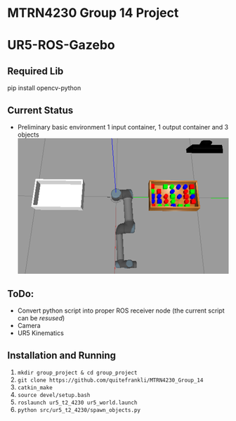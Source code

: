 # MTRN4230 Group 14 Project
# UR5-ROS-Gazebo 

## Required Lib
pip install opencv-python

## Current Status
* Preliminary basic environment 1 input container, 1 output container and 3 objects
![](environment.png)



## ToDo:
* Convert python script into proper ROS receiver node (the current script can be *resused*)
* Camera
* UR5 Kinematics


## Installation and Running
1. `mkdir group_project & cd group_project`
2. `git clone https://github.com/quitefrankli/MTRN4230_Group_14`
3. `catkin_make`
4. `source devel/setup.bash`
5. `roslaunch ur5_t2_4230 ur5_world.launch`
6. `python src/ur5_t2_4230/spawn_objects.py`